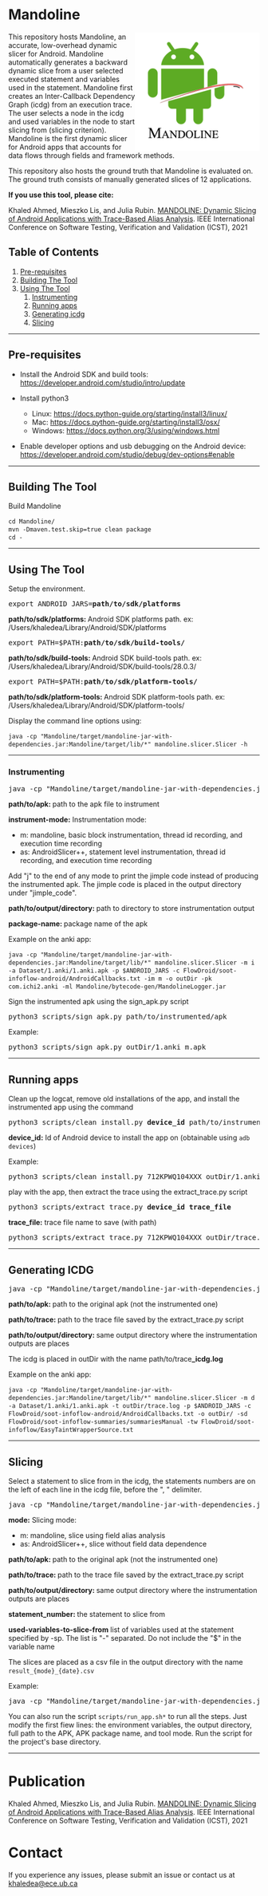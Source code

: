 # Mandoline


<img align="right" src="img/mandoline_Logo.png" alt="drawing" width="250"/>


This repository hosts Mandoline, an accurate, low-overhead dynamic slicer for Android. 
Mandoline automatically generates a backward dynamic slice from a user selected executed statement and variables used in the statement. Mandoline first creates an Inter-Callback Dependency Graph (icdg) from an execution trace. The user selects a node in the icdg and used variables in the node to start slicing from (slicing criterion). Mandoline is the first dynamic slicer for Android apps that accounts for data flows through fields and framework methods.


This repository also hosts the ground truth that Mandoline is evaluated on. The ground truth consists of manually generated slices of 12 applications.


<b>If you use this tool, please cite:</b>

Khaled Ahmed, Mieszko Lis, and Julia Rubin. [MANDOLINE: Dynamic Slicing of Android Applications with Trace-Based Alias Analysis](https://www.ece.ubc.ca/~mjulia/publications/Mandoline_2021.pdf). IEEE International Conference on Software Testing, Verification and Validation (ICST), 2021

## Table of Contents
1. [Pre-requisites](#pre-requisites)
2. [Building The Tool](#Building-The-Tool)
3. [Using The Tool](#Using-The-Tool)
    1. [Instrumenting](#Instrumenting)
    2. [Running apps](#Running-apps)
    3. [Generating icdg](#Generating-icdg)
    4. [Slicing](#Slicing)

---


## Pre-requisites

* Install the Android SDK and build tools: https://developer.android.com/studio/intro/update

* Install python3

    * Linux: https://docs.python-guide.org/starting/install3/linux/
    * Mac: https://docs.python-guide.org/starting/install3/osx/
    * Windows: https://docs.python.org/3/using/windows.html

* Enable developer options and usb debugging on the Android device: https://developer.android.com/studio/debug/dev-options#enable

---
## Building The Tool


Build Mandoline
```
cd Mandoline/
mvn -Dmaven.test.skip=true clean package
cd -
```

---

## Using The Tool


Setup the environment.


<pre>
export ANDROID_JARS=<b>path/to/sdk/platforms</b>
</pre>

<b>path/to/sdk/platforms: </b> Android SDK platforms path. ex: /Users/khaledea/Library/Android/SDK/platforms


<pre>
export PATH=$PATH:<b>path/to/sdk/build-tools/</b>
</pre>

<b>path/to/sdk/build-tools: </b> Android SDK build-tools path. ex: /Users/khaledea/Library/Android/SDK/build-tools/28.0.3/


<pre>
export PATH=$PATH:<b>path/to/sdk/platform-tools/</b>
</pre>

<b>path/to/sdk/platform-tools: </b> Android SDK platform-tools path. ex: /Users/khaledea/Library/Android/SDK/platform-tools/


Display the command line options using:
```
java -cp "Mandoline/target/mandoline-jar-with-dependencies.jar:Mandoline/target/lib/*" mandoline.slicer.Slicer -h
```
---

### Instrumenting

<pre>
java -cp "Mandoline/target/mandoline-jar-with-dependencies.jar:Mandoline/target/lib/*" mandoline.slicer.Slicer -m i -a <b>path/to/apk</b> -p $ANDROID_JARS -c FlowDroid/soot-infoflow-android/AndroidCallbacks.txt -im <b>instrument-mode</b> -o <b>path/to/output/directory</b> -pk <b>package-name </b> -ml Mandoline/bytecode-gen/MandolineLogger.jar
</pre>

<b>path/to/apk: </b> path to the apk file to instrument


<b>instrument-mode:</b> Instrumentation mode:
* m: mandoline, basic block instrumentation, thread id recording, and execution time recording
* as: AndroidSlicer++, statement level instrumentation, thread id recording, and execution time recording

Add "j" to the end of any mode to print the jimple code instead of producing the instrumented apk. The jimple code is placed in the output directory under "jimple_code".

<b>path/to/output/directory: </b> path to directory to store instrumentation output

<b>package-name: </b> package name of the apk

Example on the anki app:
```
java -cp "Mandoline/target/mandoline-jar-with-dependencies.jar:Mandoline/target/lib/*" mandoline.slicer.Slicer -m i -a Dataset/1.anki/1.anki.apk -p $ANDROID_JARS -c FlowDroid/soot-infoflow-android/AndroidCallbacks.txt -im m -o outDir -pk com.ichi2.anki -ml Mandoline/bytecode-gen/MandolineLogger.jar
```

Sign the instrumented apk using the sign_apk.py script

<pre>
python3 scripts/sign_apk.py path/to/instrumented/apk
</pre>

Example: 

<pre>
python3 scripts/sign_apk.py outDir/1.anki_m.apk
</pre>

---

## Running apps

Clean up the logcat, remove old installations of the app, and install the instrumented app using the command

<pre>
python3 scripts/clean_install.py <b>device_id</b> path/to/instrumented/apk 
</pre>


<b>device_id:</b> Id of Android device to install the app on (obtainable using `adb devices`)

Example:

<pre>
python3 scripts/clean_install.py 712KPWQ104XXX outDir/1.anki_m.apk
</pre>

play with the app, then extract the trace using the extract_trace.py script


<pre>
python3 scripts/extract_trace.py <b>device_id</b> <b>trace_file</b>
</pre>

<b>trace_file:</b> trace file name to save (with path)

<pre>
python3 scripts/extract_trace.py 712KPWQ104XXX outDir/trace.log
</pre>

---

## Generating ICDG

<pre>
java -cp "Mandoline/target/mandoline-jar-with-dependencies.jar:Mandoline/target/lib/*" mandoline.slicer.Slicer -m d -a <b>path/to/apk</b> -t <b>path/to/trace</b> -p $ANDROID_JARS -c FlowDroid/soot-infoflow-android/AndroidCallbacks.txt -o <b>path/to/output/directory</b> -sd FlowDroid/soot-infoflow-summaries/summariesManual -tw FlowDroid/soot-infoflow/EasyTaintWrapperSource.txt
</pre>

<b>path/to/apk: </b> path to the original apk (not the instrumented one)

<b>path/to/trace: </b> path to the trace file saved by the extract_trace.py script

<b>path/to/output/directory: </b> same output directory where the instrumentation outputs are places

The icdg is placed in outDir with the name path/to/trace<b>_icdg.log</b>

Example on the anki app:

```
java -cp "Mandoline/target/mandoline-jar-with-dependencies.jar:Mandoline/target/lib/*" mandoline.slicer.Slicer -m d -a Dataset/1.anki/1.anki.apk -t outDir/trace.log -p $ANDROID_JARS -c FlowDroid/soot-infoflow-android/AndroidCallbacks.txt -o outDir/ -sd FlowDroid/soot-infoflow-summaries/summariesManual -tw FlowDroid/soot-infoflow/EasyTaintWrapperSource.txt
```

---


## Slicing

Select a statement to slice from in the icdg, the statements numbers are on the left of each line in the icdg file, before the ", " delimiter.


<pre>
java -cp "Mandoline/target/mandoline-jar-with-dependencies.jar:Mandoline/target/lib/*" mandoline.slicer.Slicer -m <b>mode</b> -a <b>path/to/apk</b> -t <b>path/to/trace</b> -p $ANDROID_JARS -c FlowDroid/soot-infoflow-android/AndroidCallbacks.txt -o <b>path/to/output/directory</b> -sd FlowDroid/soot-infoflow-summaries/summariesManual -tw FlowDroid/soot-infoflow/EasyTaintWrapperSource.txt -sp <b>statement_number</b> -sv <b>used-variables-to-slice-from</b>
</pre>


<b>mode:</b> Slicing mode:
* m: mandoline, slice using field alias analysis
* as: AndroidSlicer++, slice without field data dependence

<b>path/to/apk: </b> path to the original apk (not the instrumented one)

<b>path/to/trace: </b> path to the trace file saved by the extract_trace.py script

<b>path/to/output/directory: </b> same output directory where the instrumentation outputs are places

<b>statement_number: </b> the statement to slice from

<b>used-variables-to-slice-from</b> list of variables used at the statement specified by -sp. The list is "-" separated. Do not include the "$" in the variable name

The slices are placed as a csv file in the output directory with the name `result_{mode}_{date}.csv`

Example: 
<pre>
java -cp "Mandoline/target/mandoline-jar-with-dependencies.jar:Mandoline/target/lib/*" mandoline.slicer.Slicer -m m -a Dataset/1.anki/1.anki.apk -t outDir/trace.log -p $ANDROID_JARS -c FlowDroid/soot-infoflow-android/AndroidCallbacks.txt -o outDir/ -sd FlowDroid/soot-infoflow-summaries/summariesManual -tw FlowDroid/soot-infoflow/EasyTaintWrapperSource.txt -sp 450275 -sv r1-r2
</pre>


You can also run the script `scripts/run_app.sh*` to run all the steps. Just modify the first fiew lines: the environment variables, the output directory, full path to the APK, APK package name, and tool mode. Run the script for the project's base directory.

---

# Publication

Khaled Ahmed, Mieszko Lis, and Julia Rubin. [MANDOLINE: Dynamic Slicing of Android Applications with Trace-Based Alias Analysis](https://www.ece.ubc.ca/~mjulia/publications/Mandoline_2021.pdf). IEEE International Conference on Software Testing, Verification and Validation (ICST), 2021

# Contact

If you experience any issues, please submit an issue or contact us at khaledea@ece.ub.ca
